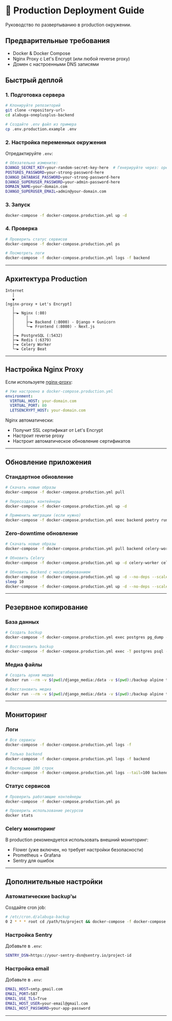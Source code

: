 # 🚀 Production Deployment Guide

Руководство по развертыванию в production окружении.

## Предварительные требования

- Docker & Docker Compose
- Nginx Proxy с Let's Encrypt (или любой reverse proxy)
- Домен с настроенными DNS записями

## Быстрый деплой

### 1. Подготовка сервера

```bash
# Клонируйте репозиторий
git clone <repository-url>
cd alabuga-oneplusplus-backend

# Создайте .env файл из примера
cp .env.production.example .env
```

### 2. Настройка переменных окружения

Отредактируйте `.env`:

```bash
# Обязательно измените:
DJANGO_SECRET_KEY=your-random-secret-key-here  # Генерируйте через: openssl rand -base64 50
POSTGRES_PASSWORD=your-strong-password-here
DJANGO_DATABASE_PASSWORD=your-strong-password-here
DJANGO_SUPERUSER_PASSWORD=your-admin-password-here
DOMAIN_NAME=your-domain.com
DJANGO_SUPERUSER_EMAIL=admin@your-domain.com
```

### 3. Запуск

```bash
docker-compose -f docker-compose.production.yml up -d
```

### 4. Проверка

```bash
# Проверить статус сервисов
docker-compose -f docker-compose.production.yml ps

# Посмотреть логи
docker-compose -f docker-compose.production.yml logs -f backend
```

---

## Архитектура Production

```
Internet
   │
   ▼
[nginx-proxy + Let's Encrypt]
   │
   ├─► Nginx (:80)
   │     │
   │     ├─► Backend (:8000) - Django + Gunicorn
   │     └─► Frontend (:8080) - Next.js
   │
   ├─► PostgreSQL (:5432)
   ├─► Redis (:6379)
   ├─► Celery Worker
   └─► Celery Beat
```

---

## Настройка Nginx Proxy

Если используете [nginx-proxy](https://github.com/nginx-proxy/nginx-proxy):

```yaml
# Уже настроено в docker-compose.production.yml
environment:
  VIRTUAL_HOST: your-domain.com
  VIRTUAL_PORT: 80
  LETSENCRYPT_HOST: your-domain.com
```

Nginx автоматически:
- Получит SSL сертификат от Let's Encrypt
- Настроит reverse proxy
- Настроит автоматическое обновление сертификатов

---

## Обновление приложения

### Стандартное обновление

```bash
# Скачать новые образы
docker-compose -f docker-compose.production.yml pull

# Пересоздать контейнеры
docker-compose -f docker-compose.production.yml up -d

# Применить миграции (если нужно)
docker-compose -f docker-compose.production.yml exec backend poetry run python manage.py migrate
```

### Zero-downtime обновление

```bash
# Скачать новые образы
docker-compose -f docker-compose.production.yml pull backend celery-worker celery-beat

# Обновить Celery
docker-compose -f docker-compose.production.yml up -d celery-worker celery-beat

# Обновить Backend с масштабированием
docker-compose -f docker-compose.production.yml up -d --no-deps --scale backend=2 backend
sleep 10
docker-compose -f docker-compose.production.yml up -d --no-deps --scale backend=1 backend
```

---

## Резервное копирование

### База данных

```bash
# Создать backup
docker-compose -f docker-compose.production.yml exec postgres pg_dump -U postgres alabuga_db > backup_$(date +%Y%m%d).sql

# Восстановить backup
docker-compose -f docker-compose.production.yml exec -T postgres psql -U postgres alabuga_db < backup_20240101.sql
```

### Медиа файлы

```bash
# Создать архив медиа
docker run --rm -v $(pwd)/django_media:/data -v $(pwd):/backup alpine tar czf /backup/media_backup_$(date +%Y%m%d).tar.gz -C /data .

# Восстановить медиа
docker run --rm -v $(pwd)/django_media:/data -v $(pwd):/backup alpine tar xzf /backup/media_backup_20240101.tar.gz -C /data
```

---

## Мониторинг

### Логи

```bash
# Все сервисы
docker-compose -f docker-compose.production.yml logs -f

# Только backend
docker-compose -f docker-compose.production.yml logs -f backend

# Последние 100 строк
docker-compose -f docker-compose.production.yml logs --tail=100 backend
```

### Статус сервисов

```bash
# Проверить работающие контейнеры
docker-compose -f docker-compose.production.yml ps

# Проверить использование ресурсов
docker stats
```

### Celery мониторинг

В production рекомендуется использовать внешний мониторинг:
- Flower (уже включен, но требует настройки безопасности)
- Prometheus + Grafana
- Sentry для ошибок

---

## Дополнительные настройки

### Автоматические backup'ы

Создайте cron job:

```bash
# /etc/cron.d/alabuga-backup
0 2 * * * root cd /path/to/project && docker-compose -f docker-compose.production.yml exec postgres pg_dump -U postgres alabuga_db > /backups/backup_$(date +\%Y\%m\%d).sql
```

### Настройка Sentry

Добавьте в `.env`:

```bash
SENTRY_DSN=https://your-sentry-dsn@sentry.io/project-id
```

### Настройка email

Добавьте в `.env`:

```bash
EMAIL_HOST=smtp.gmail.com
EMAIL_PORT=587
EMAIL_USE_TLS=True
EMAIL_HOST_USER=your-email@gmail.com
EMAIL_HOST_PASSWORD=your-app-password
```

---

